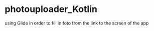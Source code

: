 # photouploader_Kotlin

using Glide in order to fill in foto from the link to the screen of the app
